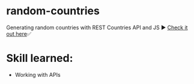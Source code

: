 # random-countries
 Generating random countries with REST Countries API and JS ▶️
 <a href="https://itsozod.github.io/random-countries/">Check it out here</a>✅
 <h1>Skill learned:</h1>
 <ul>
 <li>Working with APIs</li>
 </ul>
